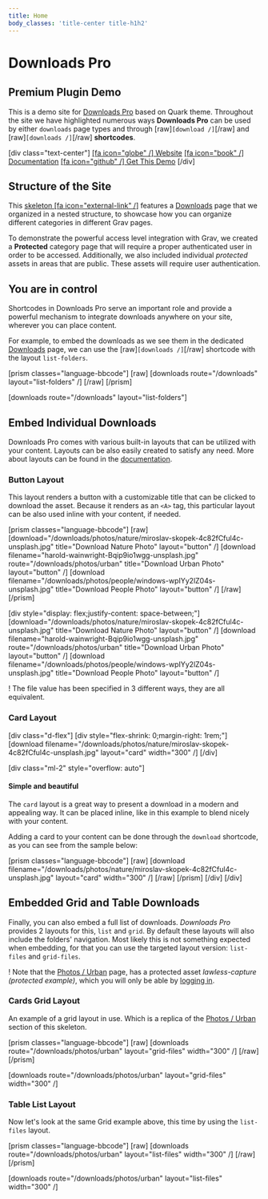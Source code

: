 ```yaml
---
title: Home
body_classes: 'title-center title-h1h2'
---
```


# Downloads Pro
## Premium Plugin Demo

This is a demo site for [Downloads Pro](https://getgrav.org/premium/downloads-pro?target=_blank) based on Quark theme. Throughout the site we have highlighted numerous ways **Downloads Pro** can be used by either `downloads` page types and through [raw]`[download /]`[/raw] and [raw]`[downloads /]`[/raw] **shortcodes**.

[div class="text-center"]
[[fa icon="globe" /] Website](https://getgrav.org/premium/downloads-pro?target=_blank&classes=btn) 
[[fa icon="book" /] Documentation](https://getgrav.org/premium/downloads-pro/docs?target=_blank&classes=btn)
[[fa icon="github" /] Get This Demo](https://github.com/trilbymedia/grav-skeleton-downloads?target=_blank&classes=btn)
[/div]

## Structure of the Site
This [skeleton [fa icon="external-link" /]](https://github.com/trilbymedia/grav-skeleton-downloads?target=_blank) features a [Downloads](/downloads) page that we organized in a nested structure, to showcase how you can organize different categories in different Grav pages.

To demonstrate the powerful access level integration with Grav, we created a **Protected** category page that will require a proper authenticated user in order to be accessed. Additionally, we also included individual _protected_ assets in areas that are public. These assets will require user authentication. 

## You are in control

Shortcodes in Downloads Pro serve an important role and provide a powerful mechanism to integrate downloads anywhere on your site, wherever you can place content.

For example, to embed the downloads as we see them in the dedicated [Downloads](/downloads) page, we can use the [raw]`[downloads /]`[/raw] shortcode with the layout `list-folders`.

[prism classes="language-bbcode"]
[raw]
[downloads route="/downloads" layout="list-folders" /]
[/raw]
[/prism]

[downloads route="/downloads" layout="list-folders"]

## Embed Individual Downloads

 Downloads Pro comes with various built-in layouts that can be utilized with your content. Layouts can be also easily created to satisfy any need. More about layouts can be found in the [documentation](https://getgrav.org/premium/downloads-pro/docs?target=_blank).

### Button Layout
This layout renders a button with a customizable title that can be clicked to download the asset. Because it renders as an `<A>` tag, this particular layout can be also used inline with your content, if needed.

[prism classes="language-bbcode"]
[raw]
[download="/downloads/photos/nature/miroslav-skopek-4c82fCful4c-unsplash.jpg" title="Download Nature Photo" layout="button" /]
[download filename="harold-wainwright-Bqip9io1wgg-unsplash.jpg" route="/downloads/photos/urban" title="Download Urban Photo" layout="button" /]
[download filename="/downloads/photos/people/windows-wpIYy2lZ04s-unsplash.jpg" title="Download People Photo" layout="button" /]
[/raw]
[/prism]

[div style="display: flex;justify-content: space-between;"]
[download="/downloads/photos/nature/miroslav-skopek-4c82fCful4c-unsplash.jpg" title="Download Nature Photo" layout="button" /]
[download filename="harold-wainwright-Bqip9io1wgg-unsplash.jpg" route="/downloads/photos/urban" title="Download Urban Photo" layout="button" /]
[download filename="/downloads/photos/people/windows-wpIYy2lZ04s-unsplash.jpg" title="Download People Photo" layout="button" /]

! The file value has been specified in 3 different ways, they are all equivalent.

### Card Layout
[div class="d-flex"]
[div style="flex-shrink: 0;margin-right: 1rem;"]
[download filename="/downloads/photos/nature/miroslav-skopek-4c82fCful4c-unsplash.jpg" layout="card" width="300" /]
[/div]

[div class="ml-2" style="overflow: auto"]
#### Simple and beautiful
The `card` layout is a great way to present a download in a modern and appealing way. It can be placed inline, like in this example to blend nicely with your content.

Adding a card to your content can be done through the `download` shortcode, as you can see from the sample below:

[prism classes="language-bbcode"]
[raw]
[download filename="/downloads/photos/nature/miroslav-skopek-4c82fCful4c-unsplash.jpg" layout="card" width="300" /]
[/raw]
[/prism]
[/div]
[/div]


## Embedded Grid and Table Downloads
Finally, you can also embed a full list of downloads. *Downloads Pro* provides 2 layouts for this, `list` and `grid`. By default these layouts will also include the folders' navigation. Most likely this is not something expected when embedding, for that you can use the targeted layout version: `list-files` and `grid-files`.

! Note that the [Photos / Urban](/photos/urban) page, has a protected asset *lawless-capture (protected example)*, which you will only be able by [logging in](/sign-in).

### Cards Grid Layout
An example of a grid layout in use. Which is a replica of the [Photos / Urban](/photos/urban) section of this skeleton.

[prism classes="language-bbcode"]
[raw]
[downloads route="/downloads/photos/urban" layout="grid-files" width="300" /]
[/raw]
[/prism]

[downloads route="/downloads/photos/urban" layout="grid-files" width="300" /]


### Table List Layout
Now let's look at the same Grid example above, this time by using the `list-files` layout.

[prism classes="language-bbcode"]
[raw]
[downloads route="/downloads/photos/urban" layout="list-files" width="300" /]
[/raw]
[/prism]

[downloads route="/downloads/photos/urban" layout="list-files" width="300" /]